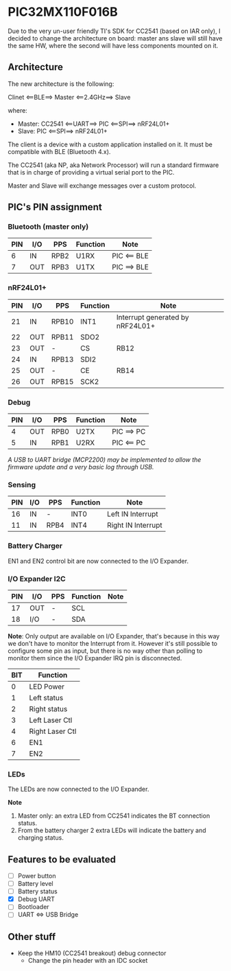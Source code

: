 # **PIC32MX110F016B**

Due to the very un-user friendly TI's SDK for CC2541 (based on IAR only), I decided to change the architecture on board: master ans slave will still have the same HW, where the second will have less components mounted on it.

## Architecture
The new architecture is the following:

Clinet <==BLE==> Master <==2.4GHz==> Slave

where:
- Master: CC2541 <==UART==> PIC <==SPI==> nRF24L01+
- Slave:  PIC <==SPI==> nRF24L01+

The client is a device with a custom application installed on it. It must be compatible with BLE (Bluetooth 4.x).

The CC2541 (aka NP, aka Network Processor) will run a standard firmware that is in charge of providing a virtual serial port to the PIC.

Master and Slave will exchange messages over a custom protocol.

## PIC's PIN assignment

### Bluetooth (master only)

PIN|I/O|PPS|Function|Note
--|--|--|--|--|
6|IN|RPB2|U1RX|PIC <== BLE
7|OUT|RPB3|U1TX|PIC ==> BLE

### nRF24L01+

PIN|I/O|PPS|Function|Note
--|--|--|--|--|
21|IN|RPB10|INT1|Interrupt generated by nRF24L01+
22|OUT|RPB11|SDO2|
23|OUT|-|CS|RB12
24|IN|RPB13|SDI2|
25|OUT|-|CE|RB14
26|OUT|RPB15|SCK2|

### Debug

PIN|I/O|PPS|Function|Note
--|--|--|--|--|
4|OUT|RPB0|U2TX|PIC ==> PC
5|IN|RPB1|U2RX| PIC <== PC

_A USB to UART bridge (MCP2200) may be implemented to allow the firmware update and a very basic log through USB._

### Sensing

PIN|I/O|PPS|Function|Note
--|--|--|--|--|
16|IN|-|INT0|Left IN Interrupt
11|IN|RPB4|INT4|Right IN Interrupt

### Battery Charger

EN1 and EN2 control bit are now connected to the I/O Expander.

### I/O Expander I2C

PIN|I/O|PPS|Function|Note
--|--|--|--|--|
17|OUT|-|SCL|
18|I/O|-|SDA|

**Note**: Only output are available on I/O Expander, that's because in this way we don't have to monitor the Interrupt from it. However it's still possible to configure some pin as input, but there is no way other than polling to monitor them since the I/O Expander IRQ pin is disconnected.

BIT|Function
--|--
0|LED Power
1|Left status
2|Right status
3|Left Laser Ctl
4|Right Laser Ctl
6|EN1
7|EN2

### LEDs

The LEDs are now connected to the I/O Expander.

**Note**
1. Master only: an extra LED from CC2541 indicates the BT connection status.
2. From the battery charger 2 extra LEDs will indicate the battery and charging status.

## Features to be evaluated

- [ ] Power button
- [ ] Battery level
- [ ] Battery status
- [x] Debug UART
- [ ] Bootloader
- [ ] UART <=> USB Bridge

## Other stuff

- Keep the HM10 (CC2541 breakout) debug connector
  - Change the pin header with an IDC socket
